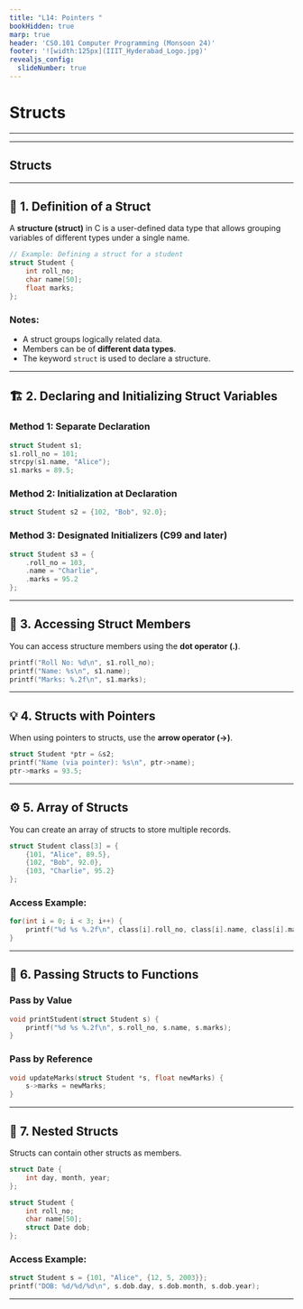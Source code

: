 ```yaml
---
title: "L14: Pointers "
bookHidden: true
marp: true
header: 'CS0.101 Computer Programming (Monsoon 24)'
footer: '![width:125px](IIIT_Hyderabad_Logo.jpg)'
revealjs_config:
  slideNumber: true
---
```


# Structs 

---

---

## Structs


---



## 🧩 1. Definition of a Struct

A **structure (struct)** in C is a user-defined data type that allows grouping variables of different types under a single name.

```c
// Example: Defining a struct for a student
struct Student {
    int roll_no;
    char name[50];
    float marks;
};
```

### Notes:
- A struct groups logically related data.
- Members can be of **different data types**.
- The keyword `struct` is used to declare a structure.

---

## 🏗️ 2. Declaring and Initializing Struct Variables

### Method 1: Separate Declaration
```c
struct Student s1;
s1.roll_no = 101;
strcpy(s1.name, "Alice");
s1.marks = 89.5;
```

### Method 2: Initialization at Declaration
```c
struct Student s2 = {102, "Bob", 92.0};
```

### Method 3: Designated Initializers (C99 and later)
```c
struct Student s3 = {
    .roll_no = 103,
    .name = "Charlie",
    .marks = 95.2
};
```

---

## 🧭 3. Accessing Struct Members

You can access structure members using the **dot operator (.)**.

```c
printf("Roll No: %d\n", s1.roll_no);
printf("Name: %s\n", s1.name);
printf("Marks: %.2f\n", s1.marks);
```

---

## 💡 4. Structs with Pointers

When using pointers to structs, use the **arrow operator (->)**.

```c
struct Student *ptr = &s2;
printf("Name (via pointer): %s\n", ptr->name);
ptr->marks = 93.5;
```

---

## ⚙️ 5. Array of Structs

You can create an array of structs to store multiple records.

```c
struct Student class[3] = {
    {101, "Alice", 89.5},
    {102, "Bob", 92.0},
    {103, "Charlie", 95.2}
};
```

### Access Example:
```c
for(int i = 0; i < 3; i++) {
    printf("%d %s %.2f\n", class[i].roll_no, class[i].name, class[i].marks);
}
```

---

## 🔄 6. Passing Structs to Functions

### Pass by Value
```c
void printStudent(struct Student s) {
    printf("%d %s %.2f\n", s.roll_no, s.name, s.marks);
}
```

### Pass by Reference
```c
void updateMarks(struct Student *s, float newMarks) {
    s->marks = newMarks;
}
```

---

## 🧠 7. Nested Structs

Structs can contain other structs as members.

```c
struct Date {
    int day, month, year;
};

struct Student {
    int roll_no;
    char name[50];
    struct Date dob;
};
```

### Access Example:
```c
struct Student s = {101, "Alice", {12, 5, 2003}};
printf("DOB: %d/%d/%d\n", s.dob.day, s.dob.month, s.dob.year);
```

---